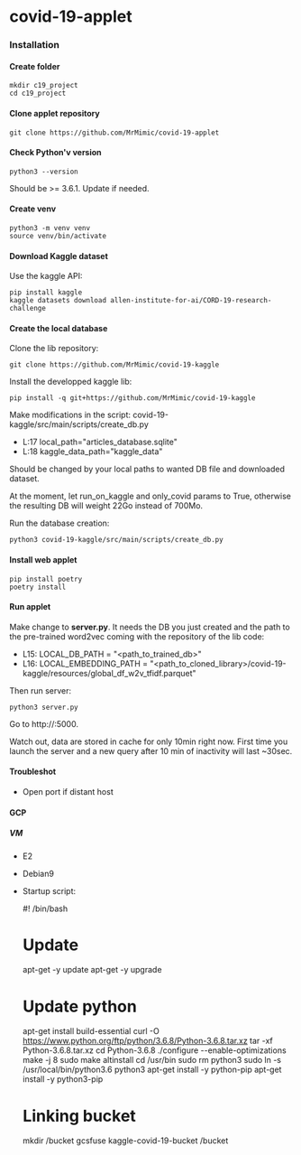 # covid-19-applet


### Installation

#### Create folder

    mkdir c19_project
    cd c19_project

#### Clone applet repository

    git clone https://github.com/MrMimic/covid-19-applet

#### Check Python'v version

    python3 --version

Should be >= 3.6.1. Update if needed.

#### Create venv

    python3 -m venv venv
    source venv/bin/activate

#### Download Kaggle dataset

Use the kaggle API:

    pip install kaggle
    kaggle datasets download allen-institute-for-ai/CORD-19-research-challenge

#### Create the local database

Clone the lib repository:

    git clone https://github.com/MrMimic/covid-19-kaggle

Install the developped kaggle lib:

    pip install -q git+https://github.com/MrMimic/covid-19-kaggle

Make modifications in the script: covid-19-kaggle/src/main/scripts/create_db.py

- L:17      local_path="articles_database.sqlite"
- L:18      kaggle_data_path="kaggle_data"

Should be changed by your local paths to wanted DB file and downloaded dataset.

At the moment, let run_on_kaggle and only_covid params to True, otherwise the resulting DB will weight 22Go instead of 700Mo.

Run the database creation:

    python3 covid-19-kaggle/src/main/scripts/create_db.py

#### Install web applet

    pip install poetry
    poetry install

#### Run applet

Make change to __server.py__. It needs the DB you just created and the path to the pre-trained word2vec coming with the repository of the lib code:

- L15:        LOCAL_DB_PATH = "<path_to_trained_db>"
- L16:        LOCAL_EMBEDDING_PATH = "<path_to_cloned_library>/covid-19-kaggle/resources/global_df_w2v_tfidf.parquet"

Then run server:

    python3 server.py

Go to http://<hostname>:5000.

Watch out, data are stored in cache for only 10min right now. First time you launch the server and a new query after 10 min of inactivity will last ~30sec.

#### Troubleshot

- Open port if distant host

#### GCP

##### VM

- E2
- Debian9
- Startup script:

    #! /bin/bash
    # Update
    apt-get -y update
    apt-get -y upgrade
    # Update python
    apt-get install build-essential
    curl -O https://www.python.org/ftp/python/3.6.8/Python-3.6.8.tar.xz
    tar -xf Python-3.6.8.tar.xz
    cd Python-3.6.8
    ./configure --enable-optimizations
    make -j 8
    sudo make altinstall
    cd /usr/bin
    sudo rm python3
    sudo ln -s /usr/local/bin/python3.6 python3
    apt-get install -y python-pip
    apt-get install -y python3-pip
    # Linking bucket
    mkdir /bucket
    gcsfuse kaggle-covid-19-bucket /bucket